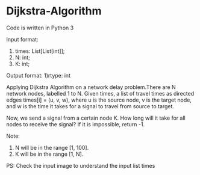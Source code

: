 # Dijkstra-Algorithm

Code is written in Python 3

Input format:
1) times: List[List[int]];
2) N: int;
3) K: int;

Output format:
1)rtype: int
       

Applying Dijkstra Algorithm on a network delay problem.There are N network nodes, labelled 1 to N.
Given times, a list of travel times as directed edges times[i] = (u, v, w), where u is the source node, v is the target node, and w is the time it takes for a signal to travel from source to target.

Now, we send a signal from a certain node K. How long will it take for all nodes to receive the signal? If it is impossible, return -1.

Note:
1) N will be in the range [1, 100].
2) K will be in the range [1, N].

PS: Check the input image to understand the input list times

